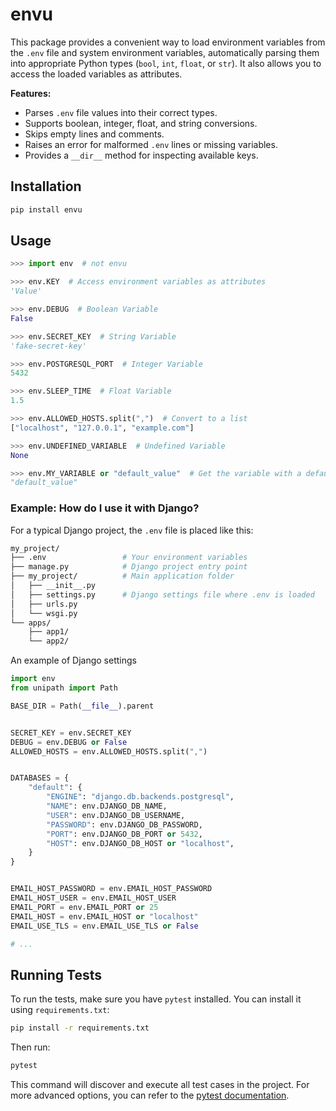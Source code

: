 # envu

This package provides a convenient way to load environment variables from the `.env` file and system environment variables, automatically parsing them into appropriate Python types (`bool`, `int`, `float`, or `str`). It also allows you to access the loaded variables as attributes.

**Features:**

- Parses `.env` file values into their correct types.
- Supports boolean, integer, float, and string conversions.
- Skips empty lines and comments.
- Raises an error for malformed `.env` lines or missing variables.
- Provides a `__dir__` method for inspecting available keys.

## Installation

```sh
pip install envu
```

## Usage

```python
>>> import env  # not envu

>>> env.KEY  # Access environment variables as attributes
'Value'

>>> env.DEBUG  # Boolean Variable
False

>>> env.SECRET_KEY  # String Variable
'fake-secret-key'

>>> env.POSTGRESQL_PORT  # Integer Variable
5432

>>> env.SLEEP_TIME  # Float Variable
1.5

>>> env.ALLOWED_HOSTS.split(",")  # Convert to a list
["localhost", "127.0.0.1", "example.com"]

>>> env.UNDEFINED_VARIABLE  # Undefined Variable
None

>>> env.MY_VARIABLE or "default_value"  # Get the variable with a default fallback
"default_value"

```

### Example: How do I use it with Django?

For a typical Django project, the `.env` file is placed like this:

```bash
my_project/
├── .env                 # Your environment variables
├── manage.py            # Django project entry point
├── my_project/          # Main application folder
│   ├── __init__.py
│   ├── settings.py      # Django settings file where .env is loaded
│   ├── urls.py
│   └── wsgi.py
└── apps/
    ├── app1/
    └── app2/
```

An example of Django settings

```python
import env
from unipath import Path

BASE_DIR = Path(__file__).parent


SECRET_KEY = env.SECRET_KEY
DEBUG = env.DEBUG or False
ALLOWED_HOSTS = env.ALLOWED_HOSTS.split(",")


DATABASES = {
    "default": {
        "ENGINE": "django.db.backends.postgresql",
        "NAME": env.DJANGO_DB_NAME,
        "USER": env.DJANGO_DB_USERNAME,
        "PASSWORD": env.DJANGO_DB_PASSWORD,
        "PORT": env.DJANGO_DB_PORT or 5432,
        "HOST": env.DJANGO_DB_HOST or "localhost",
    }
}


EMAIL_HOST_PASSWORD = env.EMAIL_HOST_PASSWORD
EMAIL_HOST_USER = env.EMAIL_HOST_USER
EMAIL_PORT = env.EMAIL_PORT or 25
EMAIL_HOST = env.EMAIL_HOST or "localhost"
EMAIL_USE_TLS = env.EMAIL_USE_TLS or False

# ...
```

## Running Tests

To run the tests, make sure you have `pytest` installed. You can install it using `requirements.txt`:

```sh
pip install -r requirements.txt
```

Then run:

```sh
pytest
```

This command will discover and execute all test cases in the project.
For more advanced options, you can refer to the [pytest documentation](https://docs.pytest.org/en/stable/).
